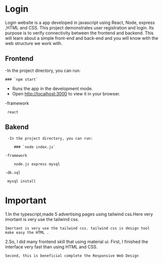 # Login

Login website is a app developed in javascript using React, Node, express ,HTML and CSS.
This project demonstrates user registration and login. Its purpose is to verify connectivity between the frontend and backend. 
This will learn about a simple front-end and back-end and you will know with the web structure we work with.

## Frontend
  -In the project directory, you can run:
  
    ### `npm start`
    
 - Runs the app in the development mode.
 - 
    Open [http://localhost:3000](http://localhost:3000) to view it in your browser.
   
  -framework
  
     react

## Bakend
     -In the project directory, you can run:
     
        ### `node index.js`
        
    -framework
    
        node.js express mysql
        
    -db.sql 
    
     mysql install

# Important
  1.In the typescript,made 5 advertising pages using tailwind css.Here very imortant is very use the tailwind css.
  
    Imortant is very use the tailwind css. tailwind css is design tool make easy the HTML .

  2.So, I did many frontend  skill that using material ui. First, I finished the interface very fast than using HTML and CSS.
  
    Second, this is beneficial complete the Responsive Web Design

  
